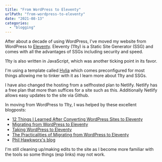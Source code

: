 ```yaml
---
title: "From WordPress to Eleventy"
urlPath: "from-wordpress-to-eleventy"
date: "2021-08-13"
categories: 
  - "blogging"
---
```

After about a decade of using WordPress, I've moved my website from WordPress to [Eleventy](https://11ty.dev). Eleventy (11ty) is a Static Site Generator (SSG) and comes with all the advantages of SSGs including security and speed.

11ty is also written in JavaScript, which was another ticking point in its favor.

I'm using a template called [Hylia](https://github.com/andy-piccalilli/hylia) which comes preconfigured for most things allowing me to tinker with it as I learn more about 11ty and SSGs.

I have also changed the hosting from a selfhosted plan to Netlify. Netlify has a free plan that more than suffices for a site such as this. Additionally Netlify allows easy updates to the site via Github.

In moving from WordPress to 11ty, I was helped by these excellent blogposts:
- [12 Things I Learned After Converting WordPress Sites to Eleventy](https://scottpdawson.com/convert-wordpress-to-eleventy/)
- [Migrating from WordPress to Eleventy](https://edspencer.me.uk/posts/2019-10-16-migrating-from-wordpress-to-eleventy/)
- [Taking WordPress to Eleventy](https://www.joshcanhelp.com/taking-wordpress-to-eleventy/)
- [The Practicalities of Migrating from WordPress to Eleventy](https://ishambuilds.tech/posts/2020-05-23-journey-to-eleventy-pt-2/)
- [Phil Hawkworx's blog](https://www.hawksworx.com/)

I'm still cleaning up/making edits to the site as I become more familiar with the tools so some things (esp links) may not work. 
